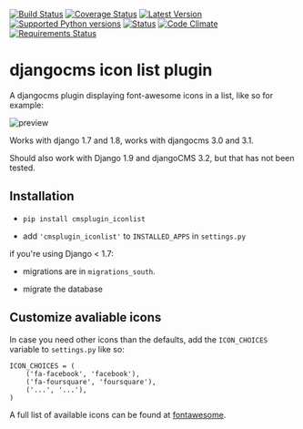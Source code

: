 [![Build Status](https://travis-ci.org/creimers/cmsplugin_iconlist.svg?branch=develop)](https://travis-ci.org/creimers/cmsplugin_iconlist)
[![Coverage Status](https://coveralls.io/repos/creimers/cmsplugin_iconlist/badge.svg?branch=develop)](https://coveralls.io/r/creimers/cmsplugin_iconlist?branch=develop)
[![Latest Version](https://img.shields.io/pypi/v/cmsplugin_iconlist.svg)](https://pypi.python.org/pypi/cmsplugin_iconlist)
[![Supported Python versions](https://img.shields.io/pypi/pyversions/cmsplugin_iconlist.svg)](https://pypi.python.org/pypi/cmsplugin_iconlist)
[![Status](https://img.shields.io/pypi/status/cmsplugin_iconlist.svg)](https://pypi.python.org/pypi/cmsplugin_iconlist)
[![Code Climate](https://codeclimate.com/github/creimers/cmsplugin_iconlist/badges/gpa.svg)](https://codeclimate.com/github/creimers/cmsplugin_iconlist)
[![Requirements Status](https://requires.io/github/creimers/cmsplugin_iconlist/requirements.svg?branch=develop)](https://requires.io/github/creimers/cmsplugin_iconlist/requirements/?branch=develop)
# djangocms icon list plugin

A djangocms plugin displaying font-awesome icons in a list, like so for example:

![preview](preview.png)

Works with django 1.7 and 1.8, works with djangocms 3.0 and 3.1.

Should also work with Django 1.9 and djangoCMS 3.2, but that has not been tested.

## Installation

* ``pip install cmsplugin_iconlist``

* add ``'cmsplugin_iconlist'`` to ``INSTALLED_APPS`` in ``settings.py``

if you're using Django < 1.7:

* migrations are in ``migrations_south``.

* migrate the database

## Customize avaliable icons

In case you need other icons than the defaults, add the ``ICON_CHOICES`` variable to ``settings.py`` like so:

```
ICON_CHOICES = (
    ('fa-facebook', 'facebook'),
    ('fa-foursquare', 'foursquare'),
    ('...', '...'),
)
```

A full list of available icons can be found at [fontawesome](http://fontawesome.io/icons/).
